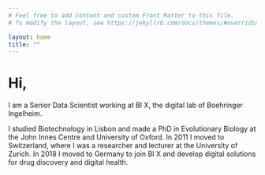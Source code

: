 ```yaml
---
# Feel free to add content and custom Front Matter to this file.
# To modify the layout, see https://jekyllrb.com/docs/themes/#overriding-theme-defaults

layout: home
title: ""
---
```


# Hi,

I am a Senior Data Scientist working at BI X, the digital lab of Boehringer Ingelheim.

I studied Biotechnology in Lisbon and made a PhD in Evolutionary Biology at the John Innes Centre and University of Oxford. In 2011 I moved to Switzerland, where I was a researcher and lecturer at the University of Zurich. In 2018 I moved to Germany to join BI X and develop digital solutions for drug discovery and digital health.

